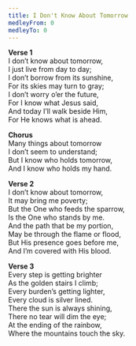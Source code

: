 ```yaml
---
title: I Don't Know About Tomorrow
medleyFrom: 0
medleyTo: 0
---
```


**Verse 1**  
I don’t know about tomorrow,  
I just live from day to day;  
I don’t borrow from its sunshine,  
For its skies may turn to gray;  
I don’t worry o’er the future,  
For I know what Jesus said,  
And today I’ll walk beside Him,  
For He knows what is ahead.

**Chorus**  
Many things about tomorrow  
I don’t seem to understand;  
But I know who holds tomorrow,  
And I know who holds my hand.

**Verse 2**  
I don’t know about tomorrow,  
It may bring me poverty;  
But the One who feeds the sparrow,  
Is the One who stands by me.  
And the path that be my portion,  
May be through the flame or flood,  
But His presence goes before me,  
And I’m covered with His blood.

**Verse 3**  
Every step is getting brighter  
As the golden stairs I climb;  
Every burden’s getting lighter,  
Every cloud is silver lined.  
There the sun is always shining,  
There no tear will dim the eye;  
At the ending of the rainbow,  
Where the mountains touch the sky.
